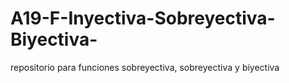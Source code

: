 # A19-F-Inyectiva-Sobreyectiva-Biyectiva-
repositorio para funciones sobreyectiva, sobreyectiva y biyectiva
